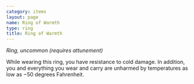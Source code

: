 ```yaml
---
category: items
layout: page
name: Ring of Warmth
type: ring
title: Ring of Warmth 
---
```

_Ring, uncommon (requires attunement)_ 

While wearing this ring, you have resistance to cold damage. In addition, you and everything you wear and carry are unharmed by temperatures as low as −50 degrees Fahrenheit. 